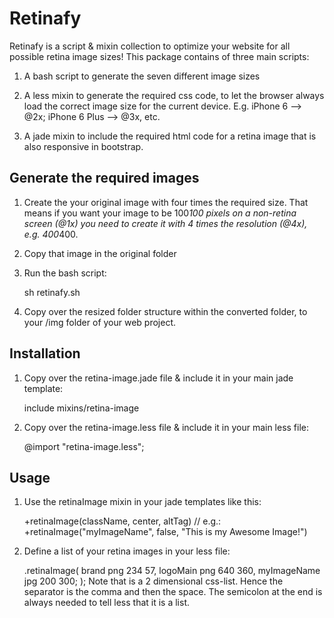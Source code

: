 Retinafy
==================================================
Retinafy is a script & mixin collection to optimize your website for all possible retina image sizes!
This package contains of three main scripts:

1) A bash script to generate the seven different image sizes

2) A less mixin to generate the required css code, to let the browser always load the correct image size for the current device. E.g. iPhone 6 --> @2x; iPhone 6 Plus --> @3x, etc.

3) A jade mixin to include the required html code for a retina image that is also responsive in bootstrap.

Generate the required images
--------------------------------------------------

1) Create the your original image with four times the required size. That means if you want your image to be 100*100 pixels on a non-retina screen (@1x) you need to create it with 4 times the resolution (@4x), e.g. 400*400.
2) Copy that image in the original folder
3) Run the bash script:
  
    sh retinafy.sh

4) Copy over the resized folder structure within the converted folder, to your /img folder of your web project.

Installation
--------------------------------------------------

1) Copy over the retina-image.jade file & include it in your main jade template:

    include mixins/retina-image

2) Copy over the retina-image.less file & include it in your main less file:
    
    @import "retina-image.less";

Usage
--------------------------------------------------

1) Use the retinaImage mixin in your jade templates like this:

    +retinaImage(className, center, altTag)
    // e.g.:
    +retinaImage("myImageName", false, "This is my Awesome Image!")
 

2) Define a list of your retina images in your less file:

    .retinaImage(
        brand png 234 57,
        logoMain png 640 360,
        myImageName jpg 200 300;
    );
Note that is a 2 dimensional css-list. Hence the separator is the comma and then the space. The semicolon at the end is always needed to tell less that it is a list.

